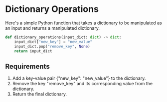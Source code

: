 # Dictionary Operations

Here's a simple Python function that takes a dictionary to be manipulated as an input and returns a  manipulated dictionary.

```python
def dictionary_operations(input_dict: dict) -> dict:
    input_dict["new_key"] = "new_value"
    input_dict.pop("remove_key", None)
    return input_dict
```


## Requirements
1. Add a key-value pair {"new_key": "new_value"} to the dictionary.
2. Remove the key "remove_key" and its corresponding value from the dictionary.
3. Return the final dictionary.
